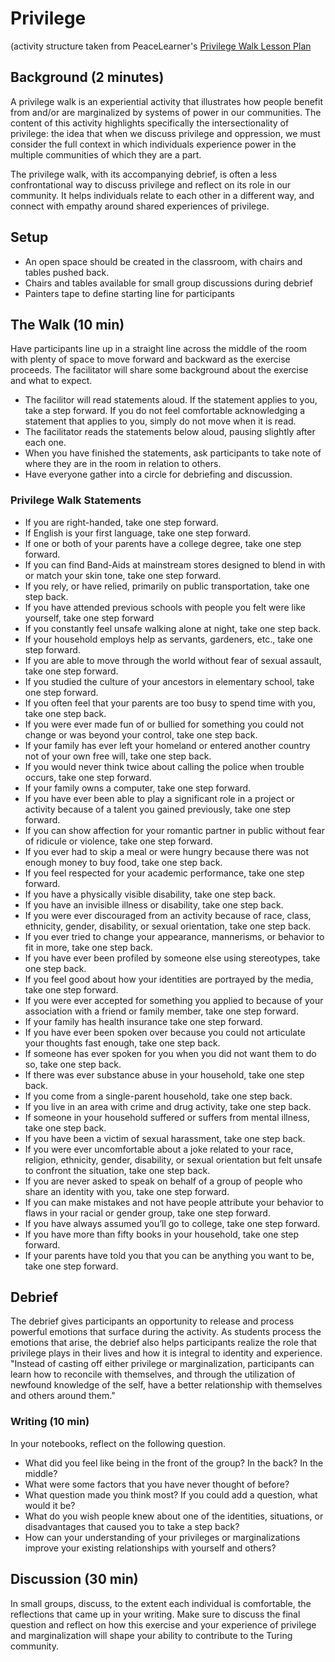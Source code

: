 # Privilege

(activity structure taken from PeaceLearner's [Privilege Walk Lesson Plan](https://peacelearner.org/2016/03/14/privilege-walk-lesson-plan/)

## Background (2 minutes)

A privilege walk is an experiential activity that illustrates how people benefit from and/or are marginalized by systems of power in our communities. The content of this activity highlights specifically the intersectionality of privilege: the idea that when we discuss privilege and oppression, we must consider the full context in which individuals experience power in the multiple communities of which they are a part.

The privilege walk, with its accompanying debrief, is often a less confrontational way to discuss privilege and reflect on its role in our community. It helps individuals relate to each other in a different way, and connect with empathy around shared experiences of privilege.

## Setup

*   An open space should be created in the classroom, with chairs and tables pushed back.
*   Chairs and tables available for small group discussions during debrief
*   Painters tape to define starting line for participants


## The Walk (10 min)

Have participants line up in a straight line across the middle of the room with plenty of space to move forward and backward as the exercise proceeds. The facilitator will share some background about the exercise and what to expect.

*   The facilitor will read statements aloud. If the statement applies to you, take a step forward. If you do not feel comfortable acknowledging a statement that applies to you, simply do not move when it is read.
*   The facilitator reads the statements below aloud, pausing slightly after each one.
*   When you have finished the statements, ask participants to take note of where they are in the room in relation to others.
*   Have everyone gather into a circle for debriefing and discussion.

### Privilege Walk Statements

*   If you are right-handed, take one step forward.
*   If English is your first language, take one step forward.
*   If one or both of your parents have a college degree, take one step forward.
*   If you can find Band-Aids at mainstream stores designed to blend in with or match your skin tone, take one step forward.
*   If you rely, or have relied, primarily on public transportation, take one step back.
*   If you have attended previous schools with people you felt were like yourself, take one step forward
*   If you constantly feel unsafe walking alone at night, take one step back.
*   If your household employs help as servants, gardeners, etc., take one step forward.
*   If you are able to move through the world without fear of sexual assault, take one step forward.
*   If you studied the culture of your ancestors in elementary school, take one step forward.
*   If you often feel that your parents are too busy to spend time with you, take one step back.
*   If you were ever made fun of or bullied for something you could not change or was beyond your control, take one step back.
*   If your family has ever left your homeland or entered another country not of your own free will, take one step back.
*   If you would never think twice about calling the police when trouble occurs, take one step forward.
*   If your family owns a computer, take one step forward.
*   If you have ever been able to play a significant role in a project or activity because of a talent you gained previously, take one step forward.
*   If you can show affection for your romantic partner in public without fear of ridicule or violence, take one step forward.
*   If you ever had to skip a meal or were hungry because there was not enough money to buy food, take one step back.
*   If you feel respected for your academic performance, take one step forward.
*   If you have a physically visible disability, take one step back.
*   If you have an invisible illness or disability, take one step back.
*   If you were ever discouraged from an activity because of race, class, ethnicity, gender, disability, or sexual orientation, take one step back.
*   If you ever tried to change your appearance, mannerisms, or behavior to fit in more, take one step back.
*   If you have ever been profiled by someone else using stereotypes, take one step back.
*   If you feel good about how your identities are portrayed by the media, take one step forward.
*   If you were ever accepted for something you applied to because of your association with a friend or family member, take one step forward.
*   If your family has health insurance take one step forward.
*   If you have ever been spoken over because you could not articulate your thoughts fast enough, take one step back.
*   If someone has ever spoken for you when you did not want them to do so, take one step back.
*   If there was ever substance abuse in your household, take one step back.
*   If you come from a single-parent household, take one step back.
*   If you live in an area with crime and drug activity, take one step back.
*   If someone in your household suffered or suffers from mental illness, take one step back.
*   If you have been a victim of sexual harassment, take one step back.
*   If you were ever uncomfortable about a joke related to your race, religion, ethnicity, gender, disability, or sexual orientation but felt unsafe to confront the situation, take one step back.
*   If you are never asked to speak on behalf of a group of people who share an identity with you, take one step forward.
*   If you can make mistakes and not have people attribute your behavior to flaws in your racial or gender group, take one step forward.
*   If you have always assumed you’ll go to college, take one step forward.
*   If you have more than fifty books in your household, take one step forward.
*   If your parents have told you that you can be anything you want to be, take one step forward.

## Debrief

The debrief gives participants an opportunity to release and process powerful emotions that surface during the activity. As students process the emotions that arise, the debrief also helps participants realize the role that privilege plays in their lives and how it is integral to identity and experience. "Instead of casting off either privilege or marginalization, participants can learn how to reconcile with themselves, and through the utilization of newfound knowledge of the self, have a better relationship with themselves and others around them."

### Writing (10 min)

In your notebooks, reflect on the following question.

*   What did you feel like being in the front of the group? In the back? In the middle?
*   What were some factors that you have never thought of before?
*   What question made you think most? If you could add a question, what would it be?
*   What do you wish people knew about one of the identities, situations, or disadvantages that caused you to take a step back?
*   How can your understanding of your privileges or marginalizations improve your existing relationships with yourself and others?

## Discussion (30 min)

In small groups, discuss, to the extent each individual is comfortable, the reflections that came up in your writing. Make sure to discuss the final question and reflect on how this exercise and your experience of privilege and marginalization will shape your ability to contribute to the Turing community. 

